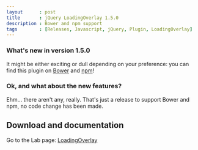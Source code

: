 ```yaml
---
layout      : post
title       : jQuery LoadingOverlay 1.5.0
description : Bower and npm support
tags        : [Releases, Javascript, jQuery, Plugin, LoadingOverlay]
---
```



### What's new in version 1.5.0
It might be either exciting or dull depending on your preference: you can find this plugin on [Bower](https://bower.io) and [npm](https://www.npmjs.com)!


### Ok, and what about the new features?
Ehm... there aren't any, really. That's just a release to support Bower and npm, no code change has been made.


## Download and documentation

Go to the Lab page: [LoadingOverlay](/labs/jquery-loading-overlay/)
